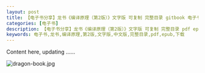 ```yaml
---
layout: post
title: 【电子书分享】龙书《编译原理（第2版）》文字版 可复制 完整目录 gitbook 电子书
categories: [电子书]
description: 【电子书分享】龙书《编译原理（第2版）》文字版 可复制 完整目录 pdf epub 下载
keywords: 电子书,龙书,编译原理,第2版,文字版,中文版,完整目录,pdf,epub,下载
---
```


Content here, updating ……

![dragon-book.jpg](https://cdn.jsdelivr.net/gh/isanthree/blog-gallery/pic/dragon-book.jpg)
